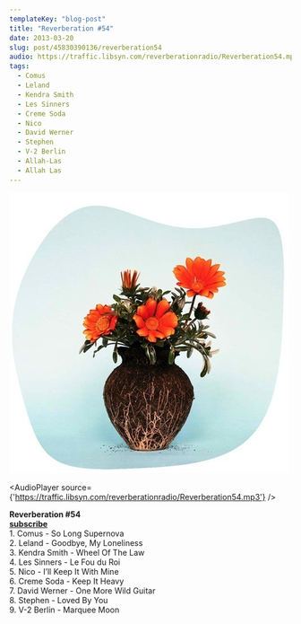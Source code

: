 ```yaml
---
templateKey: "blog-post"
title: "Reverberation #54"
date: 2013-03-20
slug: post/45830390136/reverberation54
audio: https://traffic.libsyn.com/reverberationradio/Reverberation54.mp3
tags:
  - Comus
  - Leland
  - Kendra Smith
  - Les Sinners
  - Creme Soda
  - Nico
  - David Werner
  - Stephen
  - V-2 Berlin
  - Allah-Las
  - Allah Las
---
```


![Reverberation #54](../images/83e7dd240f8c3d50cc8191bc7db1d8e7ec47e3716f227b18192851aecc8aff4d.jpg)

<AudioPlayer source={'https://traffic.libsyn.com/reverberationradio/Reverberation54.mp3'} />

<p><strong>Reverberation #54</strong><br /><strong><a href="https://itunes.apple.com/us/podcast/reverberation-radio/id520739212?ign-mpt=uo%3D4" title="subscribe" target="_blank">subscribe</a></strong><a href="http://i.mixcloud.com/CCPgtD" title="mixcloud" target="_blank"><br /></a>1. Comus - So Long Supernova<br />2. Leland - Goodbye, My Loneliness<br />3. Kendra Smith - Wheel Of The Law<br />4. Les Sinners - Le Fou du Roi<br />5. Nico - I&rsquo;ll Keep It With Mine<br />6. Creme Soda - Keep It Heavy<br />7. David Werner - One More Wild Guitar<br />8. Stephen - Loved By You<br />9. V-2 Berlin - Marquee Moon</p>
